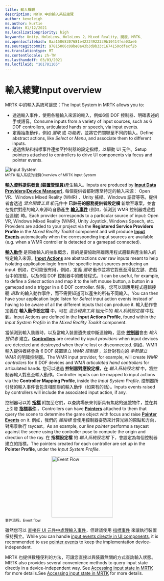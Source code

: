 ```yaml
---
title: 輸入概觀
description: MRTK 中的輸入系統總覽
author: keveleigh
ms.author: kurtie
ms.date: 01/12/2021
ms.localizationpriority: high
keywords: Unity、HoloLens、HoloLens 2、Mixed Reality、開發、MRTK、
ms.openlocfilehash: 0aa15068307681e42224922339b10414fea03ae6
ms.sourcegitcommit: 97815006c09be0a43b3d9b33c1674150cdfecf2b
ms.translationtype: MT
ms.contentlocale: zh-TW
ms.lasthandoff: 03/03/2021
ms.locfileid: "101781105"
---
```

# <a name="input-overview"></a><span data-ttu-id="cd28e-104">輸入總覽</span><span class="sxs-lookup"><span data-stu-id="cd28e-104">Input overview</span></span>

<span data-ttu-id="cd28e-105">MRTK 中的輸入系統可讓您：</span><span class="sxs-lookup"><span data-stu-id="cd28e-105">The Input System in MRTK allows you to:</span></span>

- <span data-ttu-id="cd28e-106">透過輸入事件，使用各種輸入來源的輸入，例如6個 DOF 控制器、明確表述的手或語音。</span><span class="sxs-lookup"><span data-stu-id="cd28e-106">Consume inputs from a variety of input sources, such as 6 DOF controllers, articulated hands or speech, via input events.</span></span>
- <span data-ttu-id="cd28e-107">定義抽象動作，例如 *選取* 或 *功能表*，並將它們關聯至不同的輸入。</span><span class="sxs-lookup"><span data-stu-id="cd28e-107">Define abstract actions, like *Select* or *Menu*, and associate them to different inputs.</span></span>
- <span data-ttu-id="cd28e-108">透過焦點和指標事件連接至控制器的設定指標，以驅動 UI 元件。</span><span class="sxs-lookup"><span data-stu-id="cd28e-108">Setup pointers attached to controllers to drive UI components via focus and pointer events.</span></span>

<img src="../Images/Input/MRTK_InputSystem.png" style="display:block;margin-left:auto;margin-right:auto;" alt="Input System">
<span data-ttu-id="cd28e-109"><sup>MRTK 輸入系統的總覽</sup></span><span class="sxs-lookup"><span data-stu-id="cd28e-109"><sup>Overview of MRTK Input System</sup></span></span>

<span data-ttu-id="cd28e-110">[**輸入資料提供者會 (裝置管理員)**](InputProviders.md)產生輸入。</span><span class="sxs-lookup"><span data-stu-id="cd28e-110">Inputs are produced by [**Input Data Providers(Device Manager)**](InputProviders.md).</span></span> <span data-ttu-id="cd28e-111">每個提供者都對應至特定的輸入來源： Open VR、Windows Mixed Reality (WMR) 、Unity 搖桿、Windows 語音等等。提供者會透過 *混合現實工具* 組元件中 **已註冊的服務提供者設定檔** 新增至專案，並會在提供對應的輸入來源時自動產生 [**輸入事件**](InputEvents.md) (例如，偵測到 WMR 控制器或遊戲台連線) 時。</span><span class="sxs-lookup"><span data-stu-id="cd28e-111">Each provider corresponds to a particular source of input: Open VR, Windows Mixed Reality (WMR), Unity Joystick, Windows Speech, etc. Providers are added to your project via the **Registered Service Providers Profile** in the *Mixed Reality Toolkit* component and will produce [**Input Events**](InputEvents.md) automatically when the corresponding input sources are available (e.g. when a WMR controller is detected or a gamepad connected).</span></span>

<span data-ttu-id="cd28e-112">[**輸入動作**](InputActions.md) 是原始輸入的抽象概念，目的是要協助隔離應用程式邏輯與產生輸入的特定輸入來源。</span><span class="sxs-lookup"><span data-stu-id="cd28e-112">[**Input Actions**](InputActions.md) are abstractions over raw inputs meant to help isolating application logic from the specific input sources producing an input.</span></span> <span data-ttu-id="cd28e-113">例如，它可能很有用，例如，定義 *選取* 動作並將它對應至滑鼠左鍵、遊戲台中的按鈕，以及6個 DOF 控制器中的觸發程式。</span><span class="sxs-lookup"><span data-stu-id="cd28e-113">It can be useful, for example, to define a *Select* action and map it to the left mouse button, a button in a gamepad and a trigger in a 6 DOF controller.</span></span> <span data-ttu-id="cd28e-114">然後，您可以讓應用程式邏輯接聽 *選取* 的輸入動作事件，而不需要知道可以產生的所有不同輸入。</span><span class="sxs-lookup"><span data-stu-id="cd28e-114">You can then have your application logic listen for *Select* input action events instead of having to be aware of all the different inputs that can produce it.</span></span> <span data-ttu-id="cd28e-115">輸入動作會定義在 **輸入動作設定檔** 中，可在 *混合現實工具* 組元件的 *輸入系統設定檔* 中找到。</span><span class="sxs-lookup"><span data-stu-id="cd28e-115">Input Actions are defined in the **Input Actions Profile**, found within the *Input System Profile* in the *Mixed Reality Toolkit* component.</span></span>

<span data-ttu-id="cd28e-116">當偵測到輸入裝置時，以及當輸入裝置遺失或中斷連線時，這些 [**控制器**](Controllers.md)會由 *輸入提供者* 建立。</span><span class="sxs-lookup"><span data-stu-id="cd28e-116">[**Controllers**](Controllers.md) are created by *input providers* when input devices are detected and destroyed when they're lost or disconnected.</span></span> <span data-ttu-id="cd28e-117">例如，WMR 輸入提供者將會為 6 DOF 裝置建立 *WMR 控制器* ，並針對有向的 *手勢建立 WMR* 的明確控制器。</span><span class="sxs-lookup"><span data-stu-id="cd28e-117">The WMR input provider, for example, will create *WMR controllers* for 6 DOF devices and *WMR articulated hand controllers* for articulated hands.</span></span> <span data-ttu-id="cd28e-118">您可以透過 **控制器對應設定檔**，在 *輸入系統設定檔* 中，將控制器輸入對應至輸入動作。</span><span class="sxs-lookup"><span data-stu-id="cd28e-118">Controller inputs can be mapped to input actions via the **Controller Mapping Profile**, inside the *Input System Profile*.</span></span> <span data-ttu-id="cd28e-119">控制器所引發的輸入事件會包含相關聯的輸入動作（如果有的話）。</span><span class="sxs-lookup"><span data-stu-id="cd28e-119">Inputs events raised by controllers will include the associated input action, if any.</span></span>

<span data-ttu-id="cd28e-120">控制器可以將 [**指標**](Pointers.md) 附加至它們，以查詢場景來判斷具有焦點的遊戲物件，並在其上引發 [**指標事件**](Pointers.md#pointer-event-interfaces) 。</span><span class="sxs-lookup"><span data-stu-id="cd28e-120">Controllers can have [**Pointers**](Pointers.md) attached to them that query the scene to determine the game object with focus and raise [**Pointer Events**](Pointers.md#pointer-event-interfaces) on it.</span></span> <span data-ttu-id="cd28e-121">例如，我們的 *線指標* 會使用控制器姿勢來計算光線的原點和方向，對場景執行 raycast。</span><span class="sxs-lookup"><span data-stu-id="cd28e-121">As an example, our *line pointer* performs a raycast against the scene using the controller pose to compute the origin and direction of the ray.</span></span> <span data-ttu-id="cd28e-122">在 **指標設定檔** 的 *輸入系統設定檔* 下，會設定為每個控制器建立的指標。</span><span class="sxs-lookup"><span data-stu-id="cd28e-122">The pointers created for each controller are set up in the **Pointer Profile**, under the *Input System Profile*.</span></span>

<img src="../Images/Input/MRTK_Input_EventFlow.png" width="200px" style="display:block;margin-left:auto;margin-right:auto;" alt="Event Flow">
<span data-ttu-id="cd28e-123"><sup>事件流程。</sup></span><span class="sxs-lookup"><span data-stu-id="cd28e-123"><sup>Event flow.</sup></span></span>

<span data-ttu-id="cd28e-124">雖然您可以 [直接在 UI 元件中處理輸入事件](InputEvents.md)，但建議使用 [指標事件](pointers.md#pointer-event-interfaces) 來讓執行裝置保持獨立。</span><span class="sxs-lookup"><span data-stu-id="cd28e-124">While you can handle [input events directly in UI components](InputEvents.md), it is recommended to use [pointer events](pointers.md#pointer-event-interfaces) to keep the implementation device-independent.</span></span>

<span data-ttu-id="cd28e-125">MRTK 也提供數種便利的方法，可讓您直接以與裝置無關的方式查詢輸入狀態。</span><span class="sxs-lookup"><span data-stu-id="cd28e-125">MRTK also provides several convenience methods to query input state directly in a device-independent way.</span></span> <span data-ttu-id="cd28e-126">See [Accessing input state in MRTK](InputState.md) for more details.</span><span class="sxs-lookup"><span data-stu-id="cd28e-126">See [Accessing input state in MRTK](InputState.md) for more details.</span></span>
